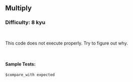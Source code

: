 ## Multiply
### Difficulty: 8 kyu

<br>

<p>This code does not execute properly. Try to figure out why.</p>


<br>

#### Sample Tests:

```
$compare_with expected
```